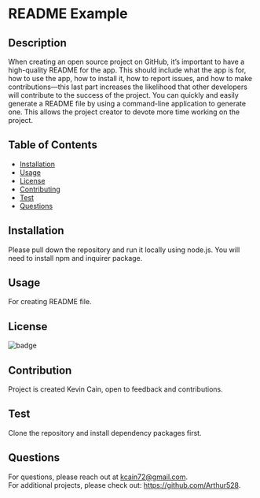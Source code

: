 # README Example

  ## Description
  When creating an open source project on GitHub, it’s important to have a high-quality README for the app. This should include what the app is for, how to use the app, how to install it, how to report issues, and how to make contributions—this last part increases the likelihood that other developers will contribute to the success of the project. You can quickly and easily generate a README file by using a command-line application to generate one. This allows the project creator to devote more time working on the project.

  ## Table of Contents
  * [Installation](#installation)
  * [Usage](#usage)
  * [License](#license)
  * [Contributing](#contribution)
  * [Test](#test)
  * [Questions](#questions)
  
  ## Installation 
  Please pull down the repository and run it locally using node.js. You will need to install npm and inquirer package.

  ## Usage
  For creating README file.

  ## License
  ![badge](http://img.shields.io/badge/license-MIT-blue.svg)

  ## Contribution
  Project is created Kevin Cain, open to feedback and contributions.

  ## Test
  Clone the repository and install dependency packages first.

  ## Questions
  For questions, please reach out at kcain72@gmail.com. <br />
  For additional projects, please check out: https://github.com/Arthur528.
